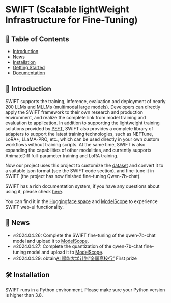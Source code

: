 # SWIFT (Scalable lightWeight Infrastructure for Fine-Tuning)
## 📖 Table of Contents
- [Introduction](#-introduction)
- [News](#-news)
- [Installation](#%EF%B8%8F-installation)
- [Getting Started](#-getting-started)
- [Documentation](#-documentation)

## 📝 Introduction
SWIFT supports the training, inference, evaluation and deployment of nearly 200 LLMs and MLLMs (multimodal large models). Developers can directly apply the SWIFT framework to their own research and production environment, and realize the complete link from model training and evaluation to application. In addition to supporting the lightweight training solutions provided by [PEFT](https://github.com/huggingface/peft), SWIFT also provides a complete library of adapters to support the latest training technologies, such as NEFTune, LoRA+, LLaMA-PRO, etc., which can be used directly in your own custom workflows without training scripts. At the same time, SWIFT is also expanding the capabilities of other modalities, and currently supports AnimateDiff full-parameter training and LoRA training.

Now our project uses this project to customize the [dataset](https://github.com/SmartFlowAI/EmoLLM/blob/main/datasets) and convert it to a suitable json format (see the SWIFT code section), and fine-tune it in SWIFT (the project has now finished fine-tuning Qwen-7b-chat).

SWIFT has a rich documentation system, if you have any questions about using it, please check [here](https://github.com/modelscope/swift/tree/main/docs/source/LLM).

You can find it in the [Huggingface space](https://huggingface.co/spaces/tastelikefeet/swift) and [ModelScope]( https://www.modelscope.cn/studios/iic/Scalable-lightWeight-Infrastructure-for-Fine-Tuning/summary) to experience SWIFT web-ui functionality.

## 🎉 News
- 🔥2024.04.26: Complete the SWIFT fine-tuning of the qwen-7b-chat model and upload it to [ModelScope](https://www.modelscope.cn/models/monbear/qwen-7b-chat-lora/summary).
- 🔥2024.04.27: Complete the quantization of the qwen-7b-chat fine-tuning model and upload it to [ModelScope](https://www.modelscope.cn/models/monbear/qwen1half-7b-chat-lora/summary).
- 🔥2024.04.29: obtain[AI 赋能大学计划“全国高校行”](https://mp.weixin.qq.com/s/yyaulQ1wBzKq5cXaGl2Wag) First prize

## 🛠️ Installation

SWIFT runs in a Python environment. Please make sure your Python version is higher than 3.8.

